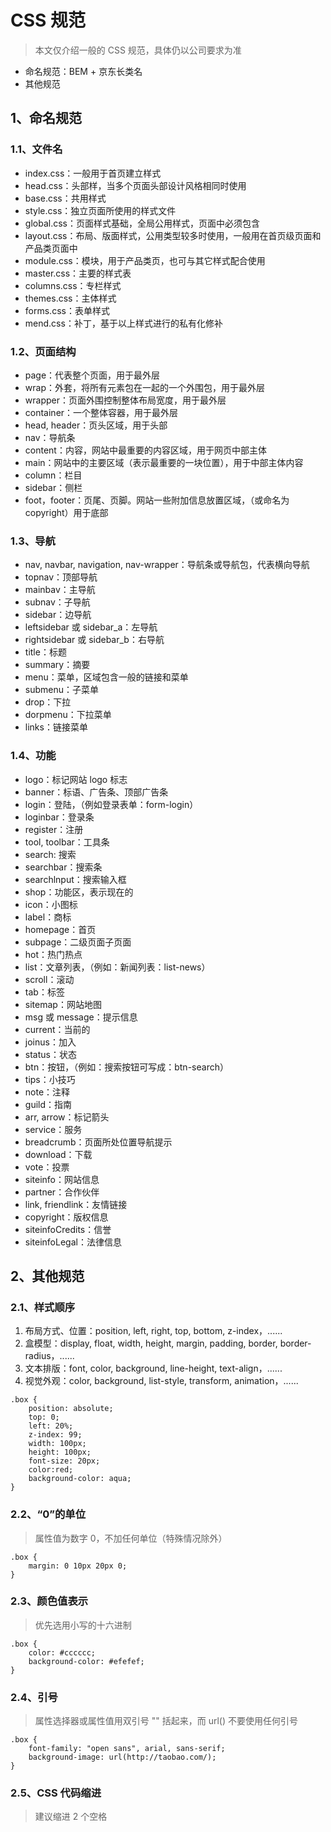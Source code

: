 # CSS 规范

> 本文仅介绍一般的 CSS 规范，具体仍以公司要求为准

- 命名规范：BEM + 京东长类名
- 其他规范

## 1、命名规范

### 1.1、文件名

- index.css：一般用于首页建立样式
- head.css：头部样，当多个页面头部设计风格相同时使用
- base.css：共用样式
- style.css：独立页面所使用的样式文件
- global.css：页面样式基础，全局公用样式，页面中必须包含
- layout.css：布局、版面样式，公用类型较多时使用，一般用在首页级页面和产品类页面中
- module.css：模块，用于产品类页，也可与其它样式配合使用
- master.css：主要的样式表
- columns.css：专栏样式
- themes.css：主体样式
- forms.css：表单样式
- mend.css：补丁，基于以上样式进行的私有化修补

### 1.2、页面结构

- page：代表整个页面，用于最外层
- wrap：外套，将所有元素包在一起的一个外围包，用于最外层
- wrapper：页面外围控制整体布局宽度，用于最外层
- container：一个整体容器，用于最外层
- head, header：页头区域，用于头部
- nav：导航条
- content：内容，网站中最重要的内容区域，用于网页中部主体
- main：网站中的主要区域（表示最重要的一块位置），用于中部主体内容
- column：栏目
- sidebar：侧栏
- foot，footer：页尾、页脚。网站一些附加信息放置区域，（或命名为 copyright）用于底部

### 1.3、导航

- nav, navbar, navigation, nav-wrapper：导航条或导航包，代表横向导航
- topnav：顶部导航
- mainbav：主导航
- subnav：子导航
- sidebar：边导航
- leftsidebar 或 sidebar_a：左导航
- rightsidebar 或 sidebar_b：右导航
- title：标题
- summary：摘要
- menu：菜单，区域包含一般的链接和菜单
- submenu：子菜单
- drop：下拉
- dorpmenu：下拉菜单
- links：链接菜单

### 1.4、功能

- logo：标记网站 logo 标志
- banner：标语、广告条、顶部广告条
- login：登陆，（例如登录表单：form-login）
- loginbar：登录条
- register：注册
- tool, toolbar：工具条
- search: 搜索
- searchbar：搜索条
- searchlnput：搜索输入框
- shop：功能区，表示现在的
- icon：小图标
- label：商标
- homepage：首页
- subpage：二级页面子页面
- hot：热门热点
- list：文章列表，（例如：新闻列表：list-news）
- scroll：滚动
- tab：标签
- sitemap：网站地图
- msg 或 message：提示信息
- current：当前的
- joinus：加入
- status：状态
- btn：按钮，（例如：搜索按钮可写成：btn-search）
- tips：小技巧
- note：注释
- guild：指南
- arr, arrow：标记箭头
- service：服务
- breadcrumb：页面所处位置导航提示
- download：下载
- vote：投票
- siteinfo：网站信息
- partner：合作伙伴
- link, friendlink：友情链接
- copyright：版权信息
- siteinfoCredits：信誉
- siteinfoLegal：法律信息

## 2、其他规范

### 2.1、样式顺序

1. 布局方式、位置：position, left, right, top, bottom, z-index，......
2. 盒模型：display, float, width, height, margin, padding, border, border-radius，......
3. 文本排版：font, color, background, line-height, text-align，......
4. 视觉外观：color, background, list-style, transform, animation，......

```
.box {
    position: absolute;
    top: 0;
    left: 20%;
    z-index: 99;
    width: 100px;
    height: 100px;
    font-size: 20px;
    color:red;
    background-color: aqua;
}
```

### 2.2、“0”的单位

> 属性值为数字 0，不加任何单位（特殊情况除外）

```
.box {
    margin: 0 10px 20px 0;
}
```

### 2.3、颜色值表示

> 优先选用小写的十六进制

```
.box {
    color: #cccccc;
    background-color: #efefef;
}
```

### 2.4、引号

> 属性选择器或属性值用双引号 "" 括起来，而 url() 不要使用任何引号

```
.box {
    font-family: "open sans", arial, sans-serif;
    background-image: url(http://taobao.com/);
}
```

### 2.5、CSS 代码缩进

> 建议缩进 2 个空格
